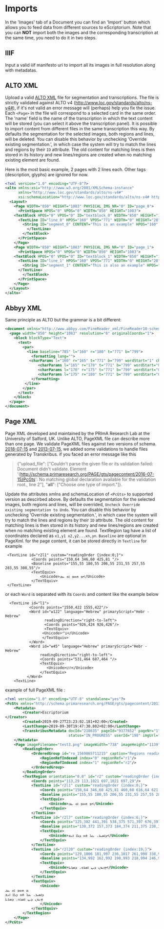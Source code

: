 # Imports

In the 'Images' tab of a Document you can find an 'Import' button which allows you to feed data from different sources to eScriptorium.
Note that you can **NOT** import both the images and the corresponding transcription at the same time, you need to do it in two steps.

## IIIF
Input a valid iiif manifesto uri to import all its images in full resolution along with metadatas.

## ALTO XML
Upload a valid [ALTO XML](https://en.wikipedia.org/wiki/ALTO_(XML)) file for segmentation and transcriptions.
The file is strictly validated against ALTO v4 (http://www.loc.gov/standards/alto/ns-v4#), if it's not valid an error message will (perhaps) help you fix the issue.
Each `<Page>` in the file will correspond to a selected card in the same order.
The 'name' field is the name of the transcription in which the text content will be stored (you can select it above the transcription panel). It is possible to import content from different files in the same transcription this way.
By defaults the segmentation for the selected images, both regions and lines, will be deleted. You can disable this behavior by unchecking 'Override existing segmentation.', in which case the system will try to match the lines and regions by their `ID` attribute. The old content for matching lines is then stored in its history and new lines/regions are created when no matching existing element are found.

Here is the most basic example, 2 pages with 2 lines each.
Other tags (description, glyphs) are ignored for now.
```xml
<?xml version="1.0" encoding="UTF-8"?>
<alto xmlns:xsi="http://www.w3.org/2001/XMLSchema-instance"
	  xmlns="http://www.loc.gov/standards/alto/ns-v4#"
	  xsi:schemaLocation="http://www.loc.gov/standards/alto/ns-v4# http://www.loc.gov/standards/alto/v4/alto-4-0.xsd">
  <Layout>
    <Page WIDTH="850" HEIGHT="1083" PHYSICAL_IMG_NR="0" ID="page_0">
      <PrintSpace HPOS="0" VPOS="0" WIDTH="850" HEIGHT="1083">
	<TextBlock HPOS="0" VPOS="0" ID="textblock_0" WIDTH="850" HEIGHT="1083">
	  <TextLine ID="line_0" HPOS="160" VPOS="771" WIDTH="0" HEIGHT="28">
	    <String ID="segment_0" CONTENT="This is an example" HPOS="160" VPOS="771" WIDTH="0" HEIGHT="28" WC="0.9995"></String>
          </TextLine>
        </TextBlock>
      </PrintSpace>
    </Page>
    <Page WIDTH="850" HEIGHT="1083" PHYSICAL_IMG_NR="0" ID="page_1">
      <PrintSpace HPOS="0" VPOS="0" WIDTH="850" HEIGHT="1083">
	<TextBlock HPOS="0" VPOS="0" ID="textblock_1" WIDTH="850" HEIGHT="1083">
	  <TextLine ID="line_1" HPOS="160" VPOS="771" WIDTH="0" HEIGHT="28">
	    <String ID="segment_1" CONTENT="This is also an example" HPOS="160" VPOS="771" WIDTH="0" HEIGHT="28" WC="0.9995"></String>
	  </TextLine>
        </TextBlock>
      </PrintSpace>
    </Page>
  </Layout>
</alto>`
```
## Abbyy XML
Same principle as ALTO but the grammar is a bit different:
```xml
<document xmlns="http://www.abbyy.com/FineReader_xml/FineReader10-schema-v1.xml" version="1.0" producer="kraken">
  <page width="850" height="1083" resolution="0" originalCoords="1">
    <block blockType="Text">
      <text>
        <par>
          <line baseline="785" l="160" r="180" t="771" b="799">
            <formatting lang="">
	       <charParams l="160" r="165" t="771" b="799" wordStart="1" charConfidence="0">T</charParams>
               <charParams l="165" r="170" t="771" b="799" wordStart="0" charConfidence="0">e</charParams>
               <charParams l="170" r="175" t="771" b="799" wordStart="0" charConfidence="0">s</charParams>
               <charParams l="175" r="180" t="771" b="799" wordStart="0" charConfidence="0">t</charParams>
            </formatting>
         </line>
        </par>
      </text>
    </block>
  </page>
</document>
```
## Page XML
Page XML developed and maintained by the PRImA Research Lab at the University of Salford, UK. Unlike ALTO, PageXML file can describe more than one page. We validate PageXML files against two versions of schema. [2018-07-15](https://www.primaresearch.org/schema/PAGE/gts/pagecontent/2018-07-15/pagecontent.xsd) and [2013-07-15](https://www.primaresearch.org/schema/PAGE/gts/pagecontent/2013-07-15/pagecontent.xsd), we added some validations to handle files generated by Transkribus.
if you faced an error message like this
> {"upload_file": ["Couldn't parse the given file or its validation failed: Document didn't validate. Element '{http://schema.primaresearch.org/PAGE/gts/pagecontent/2016-07-15}PcGts': No matching global declaration available for the validation root., line 2"], "__all__": ["Choose one type of import."]}.

Update the attributes xmlns and schemaLocation of `<PcGts>` to supported version as descirbed above.
By defaults the segmentation for the selected images, both regions and lines, will be overrided, `Uncheck Override existing segmentation to Undo`.
 You can disable this behavior by unchecking 'Override existing segmentation.', in which case the system will try to match the lines and regions by their `ID` attribute. The old content for matching lines is then stored in its history and new lines/regions are created when no matching existing element are found.
TextRegion tag have a list of coordinates declared as `x1,y1 x2,y2...xn,yn`.
`Baseline` are optional in PageXml.
for the page content, it can be stored directly in `Textline` for example


     <TextLine id="r2l1" custom="readingOrder {index:0;}">
                <Coords points="150,64 346,60 425,81 "/>
                <Baseline points="155,55 180,55 206,55 231,55 257,55 283,55 308,55"/>
                <TextEquiv>
                    <Unicode>ܡ ܗܘܡ ܐܘ ܥܒ</Unicode>
                </TextEquiv>
     </TextLine>

 or each `Word` is separated with its `Coords` and content like the example below


      <TextLine id="l1">
               <Coords points="1550,422 1555,422"/>
               <Word id="w122" language="Hebrew" primaryScript="Hebr - Hebrew"
                      readingDirection="right-to-left">
                      <Coords points="926,424 926,426"/>
                      <TextEquiv>
                     <Unicode>ע"י</Unicode>
                     </TextEquiv>
               </Word>
               <Word id="w45" language="Hebrew" primaryScript="Hebr - Hebrew"
                    readingDirection="right-to-left">
                    <Coords points="531,464 687,464 "/>
                    <TextEquiv>
                       <Unicode>הוט</Unicode>
                    </TextEquiv>
              </Word>
        <TextLine>

example of full PageXML file :
```xml
<?xml version="1.0" encoding="UTF-8" standalone="yes"?>
<PcGts xmlns="http://schema.primaresearch.org/PAGE/gts/pagecontent/2013-07-15" xmlns:xsi="http://www.w3.org/2001/XMLSchema-instance" xsi:schemaLocation="http://schema.primaresearch.org/PAGE/gts/pagecontent/2013-07-15 http://schema.primaresearch.org/PAGE/gts/pagecontent/2013-07-15/pagecontent.xsd">
    <Metadata>
        <Creator>Escriptorium
</Creator>
        <Created>2019-09-27T23:23:02.181+02:00</Created>
        <LastChange>2019-09-30T19:47:30.802+02:00</LastChange>
        <TranskribusMetadata docId="218635" pageId="9377652" pageNr="1" tsid="16181013"
                             status="IN_PROGRESS" userId="198" imgUrl="https://files.transkribus.eu/Get?id=IGCWFROGSHEQTNTPACSBRMTW" xmlUrl="https://files.transkribus.eu/Get?id=ZDOBVJAWMVGPUHOZVTSSWCSG" imageId="6101684"/>
    </Metadata>
    <Page imageFilename="test3.png" imageWidth="738" imageHeight="1139">
        <ReadingOrder>
            <OrderedGroup id="ro_1569865711215" caption="Regions reading order">
                <RegionRefIndexed index="0" regionRef="r1"/>
                <RegionRefIndexed index="1" regionRef="r2"/>
            </OrderedGroup>
        </ReadingOrder>
        <TextRegion orientation="0.0" id="r2" custom="readingOrder {index:1;}">
            <Coords points="113,29 113,1021 697,1021 697,29"/>
            <TextLine id="r2l1" custom="readingOrder {index:0;}">
                <Coords points="150,64 346,60 425,81 460,60 616,64 621,5 396,2 328,3 304,21 271,4 232,23 150,17"/>
                <Baseline points="155,55 180,55 206,55 231,55 257,55 283,55 308,55 334,56 359,56 385,56 411,56 436,56 462,56 487,56 513,55 539,55 564,55 590,54 616,53"/>
                <TextEquiv>
                    <Unicode>ܡ ܗܘܡ ܐܘ ܥܒ</Unicode>
                </TextEquiv>
            </TextLine>
            <TextLine id="r2l7" custom="readingOrder {index:6;}">
                <Coords points="125,382 441,391 538,375 571,397 676,391 677,344 655,339 572,359 538,341 514,360 445,336 336,353 237,348 222,332 193,354 152,332 126,348"/>
                <Baseline points="130,372 157,373 184,374 211,375 238,376 265,377 292,377 319,378 346,378 373,378 400,379 427,379 454,379 481,379 508,379 535,380 562,380 589,380 616,381 643,382 671,382"/>
                <TextEquiv>
                    <Unicode>ܕܐܣܝܪ. ܥܠ ܗ̇ܘ ܕܠܐ ܐܢܫ</Unicode>
                </TextEquiv>
            </TextLine>
            <TextLine id="r2l20" custom="readingOrder {index:19;}">
                <Coords points="129,1006 181,997 236,1017 261,998 338,997 499,1025 567,1010 659,1026 702,1010 703,985 576,971 531,984 500,959 469,980 399,958 324,987 297,964 246,972 211,954 193,968 175,952 130,975"/>
                <Baseline points="134,992 162,992 190,993 218,994 246,995 274,996 302,997 331,998 359,999 387,1000 415,1001 443,1002 471,1003 499,1003 528,1004 556,1005 584,1006 612,1007 640,1008 668,1008 697,1009"/>
                <TextEquiv>
                    <Unicode>ܗ̣ܢܘܢ ܕܝܢ ܐܡܪܘ. ܕܡܪܝܐ</Unicode>
                </TextEquiv>
            </TextLine>
            <TextEquiv>
                <Unicode>
ܡ ܗܘܡ ܐܘ ܥܒ
ܕܐܣܝܪ. ܥܠ ܗ̇ܘ ܕܠܐ ܐܢܫ
ܗ̣ܢܘܢ ܕܝܢ ܐܡܪܘ. ܕܡܪܝܐ
                </Unicode>
            </TextEquiv>
        </TextRegion>
    </Page>
</PcGts>

```
